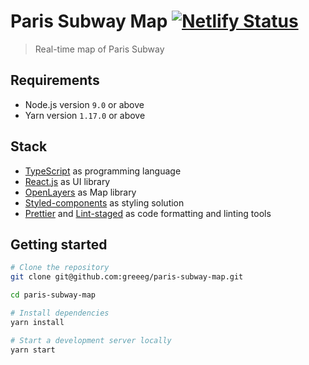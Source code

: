 [netlify-badge]: https://api.netlify.com/api/v1/badges/0ba2ce21-e95a-4a27-8bfb-f7ed3fc1f701/deploy-status
[typescript]: https://www.typescriptlang.org
[react]: https://reactjs.org/
[openlayers]: https://openlayers.org/
[styledcomponents]: https://www.styled-components.com/
[prettier]: https://prettier.io/
[lintstaged]: https://github.com/okonet/lint-staged

# Paris Subway Map [![Netlify Status][netlify-badge]](https://app.netlify.com/sites/mta-map-develop/deploys)

> Real-time map of Paris Subway

## Requirements

- Node.js version `9.0` or above
- Yarn version `1.17.0` or above

## Stack

- [TypeScript][typescript] as programming language
- [React.js][react] as UI library
- [OpenLayers][openlayers] as Map library
- [Styled-components][styledcomponents] as styling solution
- [Prettier][prettier] and [Lint-staged][lintstaged] as code formatting and linting tools

## Getting started

```sh
# Clone the repository
git clone git@github.com:greeeg/paris-subway-map.git

cd paris-subway-map

# Install dependencies
yarn install

# Start a development server locally
yarn start
```
